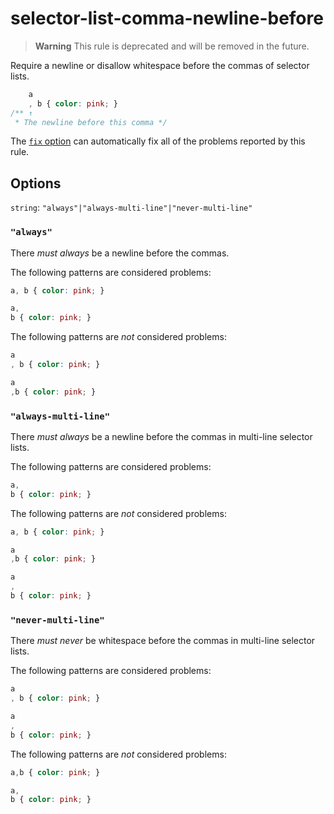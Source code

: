 # selector-list-comma-newline-before

> **Warning**
> This rule is deprecated and will be removed in the future.

Require a newline or disallow whitespace before the commas of selector lists.

<!-- prettier-ignore -->
```css
    a
    , b { color: pink; }
/** ↑
 * The newline before this comma */
```

The [`fix` option](../../../docs/user-guide/usage/options.md#fix) can automatically fix all of the problems reported by this rule.

## Options

`string`: `"always"|"always-multi-line"|"never-multi-line"`

### `"always"`

There _must always_ be a newline before the commas.

The following patterns are considered problems:

<!-- prettier-ignore -->
```css
a, b { color: pink; }
```

<!-- prettier-ignore -->
```css
a,
b { color: pink; }
```

The following patterns are _not_ considered problems:

<!-- prettier-ignore -->
```css
a
, b { color: pink; }
```

<!-- prettier-ignore -->
```css
a
,b { color: pink; }
```

### `"always-multi-line"`

There _must always_ be a newline before the commas in multi-line selector lists.

The following patterns are considered problems:

<!-- prettier-ignore -->
```css
a,
b { color: pink; }
```

The following patterns are _not_ considered problems:

<!-- prettier-ignore -->
```css
a, b { color: pink; }
```

<!-- prettier-ignore -->
```css
a
,b { color: pink; }
```

<!-- prettier-ignore -->
```css
a
,
b { color: pink; }
```

### `"never-multi-line"`

There _must never_ be whitespace before the commas in multi-line selector lists.

The following patterns are considered problems:

<!-- prettier-ignore -->
```css
a
, b { color: pink; }
```

<!-- prettier-ignore -->
```css
a
,
b { color: pink; }
```

The following patterns are _not_ considered problems:

<!-- prettier-ignore -->
```css
a,b { color: pink; }
```

<!-- prettier-ignore -->
```css
a,
b { color: pink; }
```
